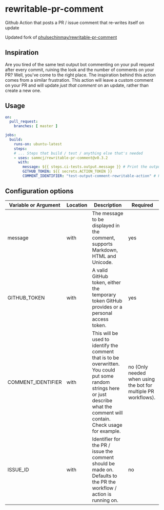 # rewritable-pr-comment

Github Action that posts a PR / issue comment that re-writes itself on update

Updated fork of [phulsechinmay/rewritable-pr-comment](https://github.com/phulsechinmay/rewritable-pr-comment)

## Inspiration

Are you tired of the same test output bot commenting on your pull request after every commit, ruining the look and the number of comments on your PR? Well, you've come to the right place. The inspiration behind this action comes from a similar frustration. This action will leave a custom comment on your PR and will update *just that comment* on an update, rather than create a new one.

## Usage

```yaml
on:
  pull_request:
    branches: [ master ]

jobs:
  build:
    runs-on: ubuntu-latest
    steps:
    # ... Steps that build / test / anything else that's needed
    - uses: sammcj/rewritable-pr-comment@v0.3.2
      with:
        message: ${{ steps.ci-tests.output.message }} # Print the output message from a step that tests something
        GITHUB_TOKEN: ${{ secrets.ACTION_TOKEN }}
        COMMENT_IDENTIFIER: "test-output-comment-rewritable-action" # Put some identifier here that will be unique among comments in the PR
```

## Configuration options

| Variable or Argument  | Location | Description                                                                                                                 | Required |
| --------------------- | -------- | --------------------------------------------------------------------------------------------------------------------------- | -------- |
| message               | with     | The message to be displayed in the comment, supports Markdown, HTML and Unicode.                                      | yes      |
| GITHUB_TOKEN            | with     | A valid GitHub token, either the temporary token GitHub provides or a personal access token.                                | yes    |
| COMMENT_IDENTIFIER | with     | This will be used to identify the comment that is to be overwritten. You could put some random strings here or just describe what the comment will contain. Check usage for example. | no (Only needed when using the bot for multiple PR workflows).        |
| ISSUE_ID | with     | Identifier for the PR / issue the comment should be made on. Defaults to the PR the workflow / action is running on.  | no        |
